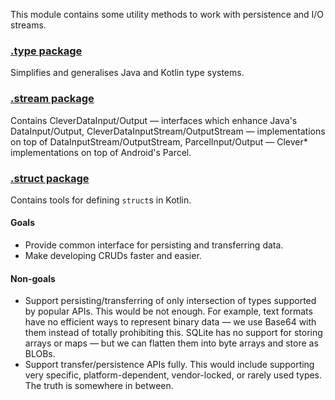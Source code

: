 
This module contains some utility methods to work with persistence and I/O streams.

### [.type package](/persistence/src/main/kotlin/net/aquadc/persistence/type)

Simplifies and generalises Java and Kotlin type systems.

### [.stream package](/persistence/src/main/kotlin/net/aquadc/persistence/stream)

Contains CleverDataInput/Output — interfaces which enhance Java's DataInput/Output,
CleverDataInputStream/OutputStream — implementations on top of DataInputStream/OutputStream,
ParcelInput/Output — Clever* implementations on top of Android's Parcel.

### [.struct package](/persistence/src/main/kotlin/net/aquadc/persistence/struct)

Contains tools for defining `struct`s in Kotlin.

#### Goals

* Provide common interface for persisting and transferring data.
* Make developing CRUDs faster and easier.

#### Non-goals

* Support persisting/transferring of only intersection of types supported by popular APIs.
  This would be not enough. For example, text formats have no efficient ways to represent binary data —
  we use Base64 with them instead of totally prohibiting this.
  SQLite has no support for storing arrays or maps — but we can flatten them into byte arrays and store as BLOBs.
* Support transfer/persistence APIs fully.
  This would include supporting very specific, platform-dependent, vendor-locked, or rarely used types.
  The truth is somewhere in between.
